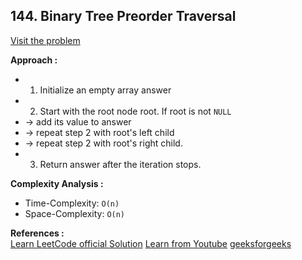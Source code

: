 ## 144. Binary Tree Preorder Traversal

[Visit the problem](https://leetcode.com/problems/binary-tree-preorder-traversal/description/)

**Approach :**<br>

-   1. Initialize an empty array answer
-   2. Start with the root node root. If root is not `NULL`
-   -> add its value to answer
-   -> repeat step 2 with root's left child
-   -> repeat step 2 with root's right child.
-   3. Return answer after the iteration stops.

**Complexity Analysis :**<br>

-   Time-Complexity: `O(n)`
-   Space-Complexity: `O(n)`

**References :**<br>
[Learn LeetCode official Solution](https://leetcode.com/problems/binary-tree-preorder-traversal/solutions/2918429/binary-tree-preorder-traversal/)
[Learn from Youtube](https://www.youtube.com/watch?v=RlUu72JrOCQ)
[geeksforgeeks](https://www.geeksforgeeks.org/tree-traversals-inorder-preorder-and-postorder/)
